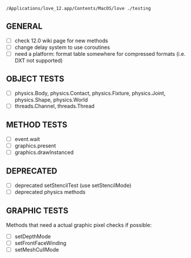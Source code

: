 `/Applications/love_12.app/Contents/MacOS/love ./testing`

## GENERAL
- [ ] check 12.0 wiki page for new methods
- [ ] change delay system to use coroutines
- [ ] need a platform: format table somewhere for compressed formats (i.e. DXT not supported)

## OBJECT TESTS
- [ ] physics.Body, physics.Contact, physics.Fixture,
      physics.Joint, physics.Shape, physics.World
- [ ] threads.Channel, threads.Thread

## METHOD TESTS
- [ ] event.wait
- [ ] graphics.present 
- [ ] graphics.drawInstanced

## DEPRECATED
- [ ] deprecated setStencilTest (use setStencilMode)
- [ ] deprecated physics methods

## GRAPHIC TESTS
Methods that need a actual graphic pixel checks if possible:
- [ ] setDepthMode
- [ ] setFrontFaceWinding
- [ ] setMeshCullMode
